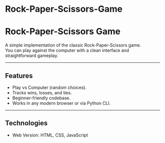 # Rock-Paper-Scissors-Game
# Rock-Paper-Scissors Game

A simple implementation of the classic Rock-Paper-Scissors game.  
You can play against the computer with a clean interface and straightforward gameplay.  

---

## Features
- Play vs Computer (random choices).
- Tracks wins, losses, and ties.
- Beginner-friendly codebase.
- Works in any modern browser or via Python CLI.

---

## Technologies
- Web Version: HTML, CSS, JavaScript  

